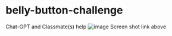 # belly-button-challenge
Chat-GPT and Classmate(s) help
![image](https://github.com/user-attachments/assets/82d27bf3-017f-44c5-b7e7-f6142187950f)
Screen shot link above
